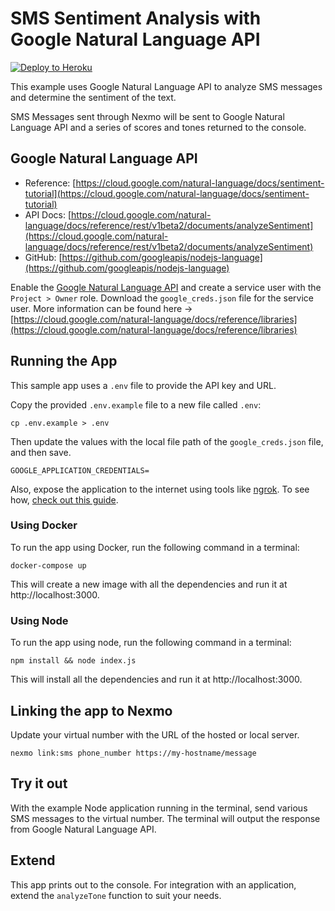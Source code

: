 # SMS Sentiment Analysis with Google Natural Language API

[![Deploy to Heroku](https://www.herokucdn.com/deploy/button.svg)](https://nexmo.dev/google-nexmo-sms-analysis-heroku)

This example uses Google Natural Language API to analyze SMS messages and determine the sentiment of the text.

SMS Messages sent through Nexmo will be sent to Google Natural Language API and a series of scores and tones returned to the console.

## Google Natural Language API

+ Reference: [https://cloud.google.com/natural-language/docs/sentiment-tutorial](https://cloud.google.com/natural-language/docs/sentiment-tutorial)
+ API Docs: [https://cloud.google.com/natural-language/docs/reference/rest/v1beta2/documents/analyzeSentiment](https://cloud.google.com/natural-language/docs/reference/rest/v1beta2/documents/analyzeSentiment)
+ GitHub: [https://github.com/googleapis/nodejs-language](https://github.com/googleapis/nodejs-language)

Enable the [Google Natural Language API](https://console.developers.google.com/apis/library/language.googleapis.com?q=sentiment&id=223648f2-2e7c-4acd-b0ca-782f9021a541) and create a service user with the `Project > Owner` role. Download the `google_creds.json` file for the service user. More information can be found here -> [https://cloud.google.com/natural-language/docs/reference/libraries](https://cloud.google.com/natural-language/docs/reference/libraries)

## Running the App

This sample app uses a `.env` file to provide the API key and URL.

Copy the provided `.env.example` file to a new file called `.env`:

```
cp .env.example > .env
```

Then update the values with the local file path of the `google_creds.json` file, and then save.

```
GOOGLE_APPLICATION_CREDENTIALS=
```

Also, expose the application to the internet using tools like [ngrok](https://ngrok.com/). To see how, [check out this guide](https://www.nexmo.com/blog/2017/07/04/local-development-nexmo-ngrok-tunnel-dr/).

### Using Docker

To run the app using Docker, run the following command in a terminal:

```
docker-compose up
```

This will create a new image with all the dependencies and run it at http://localhost:3000.

### Using Node

To run the app using node, run the following command in a terminal:

```
npm install && node index.js
```

This will install all the dependencies and run it at http://localhost:3000.

## Linking the app to Nexmo

Update your virtual number with the URL of the hosted or local server.

```
nexmo link:sms phone_number https://my-hostname/message
```

## Try it out

With the example Node application running in the terminal, send various SMS messages to the virtual number.  The terminal will output the response from Google Natural Language API.

## Extend
This app prints out to the console. For integration with an application, extend the `analyzeTone` function to suit your needs.
